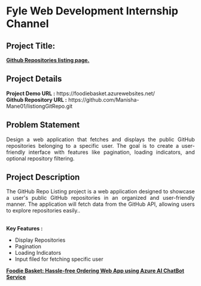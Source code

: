 <h1>Fyle Web Development Internship Channel</h1>
<h2>Project Title:</h2><b><a href="https://foodiebasket.azurewebsites.net/"> Github Repositories listing page.</b></a>
<br>
<h2>Project Details</h2>
<b>Project Demo URL :</b> <a>https://foodiebasket.azurewebsites.net/ </a><br>
<b>Github Repository URL :</b> <a>https://github.com/Manisha-Mane01/listiongGitRepo.git</a> <br>

<h2>Problem Statement</h2>
<p align="justify">Design a web application that fetches and displays the public GitHub repositories belonging to a specific user. The goal is to create a user-friendly interface with features like pagination, loading indicators, and optional repository filtering.</p>
<h2>Project Description</h2>
<p align="justify">The GitHub Repo Listing project is a web application designed to showcase a user's public GitHub repositories in an organized and user-friendly manner. The application will fetch data from the GitHub API, allowing users to explore repositories easily..</p><br>
<b>Key Features :</b>
<ul>
    <li>Display Repositories</li>
    <li>Pagination</li>
    <li>Loading Indicators</li>
    <li>Input filed for fetching specific user</li>
</ul>
<b><a href="https://foodiebasket.azurewebsites.net/">Foodie Basket: Hassle-free Ordering Web App using Azure AI ChatBot Service</b></a>